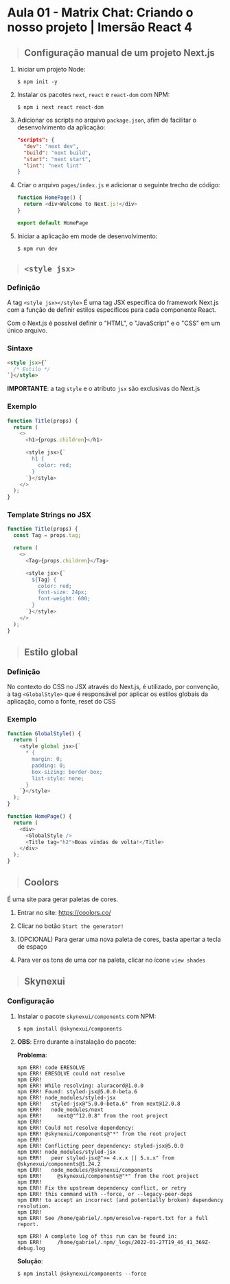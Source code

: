 # Aula 01 - Matrix Chat: Criando o nosso projeto | Imersão React 4

> ## **Configuração manual de um projeto Next.js**

1. Iniciar um projeto Node:

    ```shell
    $ npm init -y
    ```

2. Instalar os pacotes `next`, `react` e `react-dom` com NPM:

    ```shell
    $ npm i next react react-dom
    ```

3. Adicionar os scripts no arquivo `package.json`, afim de facilitar o desenvolvimento da aplicação:

    ```json
    "scripts": {
      "dev": "next dev",
      "build": "next build",
      "start": "next start",
      "lint": "next lint"
    }
    ```

3. Criar o arquivo `pages/index.js` e adicionar o seguinte trecho de código:

    ```js
    function HomePage() {
      return <div>Welcome to Next.js!</div>
    }

    export default HomePage
    ```

4. Iniciar a aplicação em mode de desenvolvimento:

    ```shell
    $ npm run dev
    ```

> ## **`<style jsx>`**

### **Definição**

A tag `<style jsx></style>` É uma tag JSX específica do framework Next.js com a função de definir estilos específicos para cada componente React.

Com o Next.js é possível definir o "HTML", o "JavaScript" e o "CSS" em um único arquivo.

### **Sintaxe**

```html
<style jsx>{`
  /* Estilo */
`}</style>
```

**IMPORTANTE**: a tag `style` e o atributo `jsx` são exclusivas do Next.js

### **Exemplo**

```js
function Title(props) {
  return (
    <>
      <h1>{props.children}</h1>

      <style jsx>{`
        h1 {
          color: red;
        }
      `}</style>
    </>
  );
}
```

### **Template Strings no JSX**

```js
function Title(props) {
  const Tag = props.tag;

  return (
    <>
      <Tag>{props.children}</Tag>

      <style jsx>{`
        ${Tag} {
          color: red;
          font-size: 24px;
          font-weight: 600;
        }
      `}</style>
    </>
  );
}
```

> ## **Estilo global**

### **Definição**

No contexto do CSS no JSX através do Next.js, é utilizado, por convenção, a tag `<GlobalStyle>` que é responsável por aplicar os estilos globais da aplicação, como a fonte, reset do CSS

### **Exemplo**

```js
function GlobalStyle() {
  return (
    <style global jsx>{`
      * {
        margin: 0;
        padding: 0;
        box-sizing: border-box;
        list-style: none;
      }
    `}</style>
  );
}

function HomePage() {
  return (
    <div>
      <GlobalStyle />
      <Title tag="h2">Boas vindas de volta!</Title>
    </div>
  );
}
```

> ## **Coolors**

É uma site para gerar paletas de cores.

1. Entrar no site: https://coolors.co/

2. Clicar no botão `Start the generator!`

3. (OPCIONAL) Para gerar uma nova paleta de cores, basta apertar a tecla de espaço

4. Para ver os tons de uma cor na paleta, clicar no ícone `view shades`

> ## Skynexui

### **Configuração**

1. Instalar o pacote `skynexui/components` com NPM:

    ```shell
    $ npm install @skynexui/components
    ```

2. **OBS**: Erro durante a instalação do pacote:

    **Problema**:

    ```
    npm ERR! code ERESOLVE
    npm ERR! ERESOLVE could not resolve
    npm ERR! 
    npm ERR! While resolving: aluracord@1.0.0
    npm ERR! Found: styled-jsx@5.0.0-beta.6
    npm ERR! node_modules/styled-jsx
    npm ERR!   styled-jsx@"5.0.0-beta.6" from next@12.0.8
    npm ERR!   node_modules/next
    npm ERR!     next@"^12.0.8" from the root project
    npm ERR! 
    npm ERR! Could not resolve dependency:
    npm ERR! @skynexui/components@"*" from the root project
    npm ERR! 
    npm ERR! Conflicting peer dependency: styled-jsx@5.0.0
    npm ERR! node_modules/styled-jsx
    npm ERR!   peer styled-jsx@">= 4.x.x || 5.x.x" from @skynexui/components@1.24.2
    npm ERR!   node_modules/@skynexui/components
    npm ERR!     @skynexui/components@"*" from the root project
    npm ERR! 
    npm ERR! Fix the upstream dependency conflict, or retry
    npm ERR! this command with --force, or --legacy-peer-deps
    npm ERR! to accept an incorrect (and potentially broken) dependency resolution.
    npm ERR! 
    npm ERR! See /home/gabriel/.npm/eresolve-report.txt for a full report.

    npm ERR! A complete log of this run can be found in:
    npm ERR!     /home/gabriel/.npm/_logs/2022-01-27T19_46_41_369Z-debug.log
    ```

    **Solução**:

    ```shell
    $ npm install @skynexui/components --force
    ```